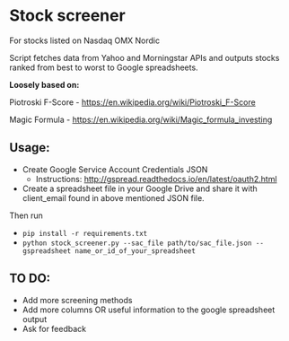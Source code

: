 # Stock screener
For stocks listed on Nasdaq OMX Nordic 

Script fetches data from Yahoo and Morningstar APIs and outputs stocks ranked from best to worst to Google spreadsheets.

__Loosely based on:__	

Piotroski F-Score - https://en.wikipedia.org/wiki/Piotroski_F-Score

Magic Formula -	https://en.wikipedia.org/wiki/Magic_formula_investing

## Usage:
* Create Google Service Account Credentials JSON
    * Instructions: http://gspread.readthedocs.io/en/latest/oauth2.html
* Create a spreadsheet file in your Google Drive and share it with client_email found in above mentioned JSON file.

Then run
* `pip install -r requirements.txt`
* `python stock_screener.py --sac_file path/to/sac_file.json --gspreadsheet name_or_id_of_your_spreadsheet`

## TO DO:
* Add more screening methods
* Add more columns OR useful information to the google spreadsheet output
* Ask for feedback

